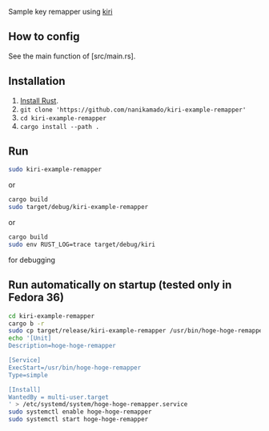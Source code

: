 Sample key remapper using [kiri](https://github.com/nanikamado/kiri)

## How to config

See the main function of [src/main.rs].

## Installation

1. [Install Rust](https://doc.rust-lang.org/cargo/getting-started/installation.html).
2. `git clone 'https://github.com/nanikamado/kiri-example-remapper'`
3. `cd kiri-example-remapper`
4. `cargo install --path .`

## Run
```sh
sudo kiri-example-remapper
```

or

```sh
cargo build
sudo target/debug/kiri-example-remapper
```

or 

```sh
cargo build
sudo env RUST_LOG=trace target/debug/kiri
```

for debugging


## Run automatically on startup (tested only in Fedora 36)

```sh
cd kiri-example-remapper
cargo b -r
sudo cp target/release/kiri-example-remapper /usr/bin/hoge-hoge-remapper
echo '[Unit]
Description=hoge-hoge-remapper

[Service]
ExecStart=/usr/bin/hoge-hoge-remapper
Type=simple

[Install]
WantedBy = multi-user.target
' > /etc/systemd/system/hoge-hoge-remapper.service
sudo systemctl enable hoge-hoge-remapper
sudo systemctl start hoge-hoge-remapper
```



